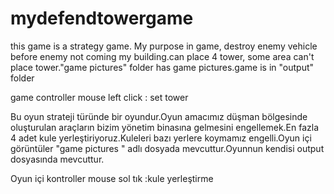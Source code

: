 # mydefendtowergame
 this game is a strategy game. My purpose  in game, destroy enemy vehicle before enemy not coming my building.can place 4 tower, some area can't place tower."game pictures" folder has game pictures.game is in "output" folder


game controller
mouse left click : set tower


Bu oyun strateji türünde bir oyundur.Oyun amacımız düşman bölgesinde oluşturulan araçların bizim yönetim binasına gelmesini engellemek.En fazla 4 adet kule yerleştiriyoruz.Kuleleri bazı yerlere koymamız engelli.Oyun içi görüntüler "game pictures " adlı dosyada mevcuttur.Oyunnun kendisi output dosyasında mevcuttur.



Oyun içi kontroller
mouse sol tık :kule yerleştirme
